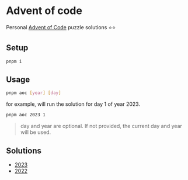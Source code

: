 # Advent of code

Personal [Advent of Code](https://adventofcode.com/) puzzle solutions ⭐️⭐️

## Setup

```bash
pnpm i
```

## Usage

```bash
pnpm aoc [year] [day]
```

for example, will run the solution for day 1 of year 2023.

```bash
pnpm aoc 2023 1
```

> day and year are optional. If not provided, the current day and year will be used.

## Solutions

- [2023](2023/)
- [2022](2022/)
